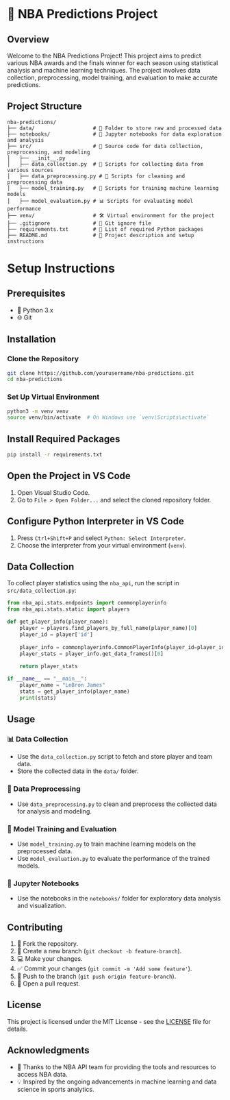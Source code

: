 # 🏀 NBA Predictions Project

## Overview
Welcome to the NBA Predictions Project! This project aims to predict various NBA awards and the finals winner for each season using statistical analysis and machine learning techniques. The project involves data collection, preprocessing, model training, and evaluation to make accurate predictions.

## Project Structure
```plaintext
nba-predictions/
├── data/                   # 📁 Folder to store raw and processed data
├── notebooks/              # 📓 Jupyter notebooks for data exploration and analysis
├── src/                    # 📂 Source code for data collection, preprocessing, and modeling
│   ├── __init__.py
│   ├── data_collection.py  # 📝 Scripts for collecting data from various sources
│   ├── data_preprocessing.py # 🧹 Scripts for cleaning and preprocessing data
│   ├── model_training.py   # 🤖 Scripts for training machine learning models
│   ├── model_evaluation.py # 📊 Scripts for evaluating model performance
├── venv/                   # 🛠 Virtual environment for the project
├── .gitignore              # 🚫 Git ignore file
├── requirements.txt        # 📜 List of required Python packages
├── README.md               # 📖 Project description and setup instructions
```

# Setup Instructions

## Prerequisites

- 🐍 Python 3.x
- 🌐 Git

## Installation

### Clone the Repository

```bash
git clone https://github.com/yourusername/nba-predictions.git
cd nba-predictions
```
### Set Up Virtual Environment

```bash
python3 -m venv venv
source venv/bin/activate  # On Windows use `venv\Scripts\activate`
```
## Install Required Packages

```bash
pip install -r requirements.txt
```
## Open the Project in VS Code

1. Open Visual Studio Code.
2. Go to `File > Open Folder...` and select the cloned repository folder.

## Configure Python Interpreter in VS Code

1. Press `Ctrl+Shift+P` and select `Python: Select Interpreter`.
2. Choose the interpreter from your virtual environment (`venv`).

## Data Collection

To collect player statistics using the `nba_api`, run the script in `src/data_collection.py`:

```python
from nba_api.stats.endpoints import commonplayerinfo
from nba_api.stats.static import players

def get_player_info(player_name):
    player = players.find_players_by_full_name(player_name)[0]
    player_id = player['id']
    
    player_info = commonplayerinfo.CommonPlayerInfo(player_id=player_id)
    player_stats = player_info.get_data_frames()[0]
    
    return player_stats

if __name__ == "__main__":
    player_name = "LeBron James"
    stats = get_player_info(player_name)
    print(stats)
```
## Usage

### 📊 Data Collection
- Use the `data_collection.py` script to fetch and store player and team data.
- Store the collected data in the `data/` folder.

### 🧹 Data Preprocessing
- Use `data_preprocessing.py` to clean and preprocess the collected data for analysis and modeling.

### 🤖 Model Training and Evaluation
- Use `model_training.py` to train machine learning models on the preprocessed data.
- Use `model_evaluation.py` to evaluate the performance of the trained models.

### 📓 Jupyter Notebooks
- Use the notebooks in the `notebooks/` folder for exploratory data analysis and visualization.

## Contributing

1. 🍴 Fork the repository.
2. 🌿 Create a new branch (`git checkout -b feature-branch`).
3. 💻 Make your changes.
4. ✅ Commit your changes (`git commit -m 'Add some feature'`).
5. 🚀 Push to the branch (`git push origin feature-branch`).
6. 🔁 Open a pull request.

## License

This project is licensed under the MIT License - see the [LICENSE](LICENSE) file for details.

## Acknowledgments

- 🙏 Thanks to the NBA API team for providing the tools and resources to access NBA data.
- 💡 Inspired by the ongoing advancements in machine learning and data science in sports analytics.

